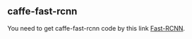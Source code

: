 ## caffe-fast-rcnn

You need to get caffe-fast-rcnn code by this link [Fast-RCNN](https://github.com/rbgirshick/py-faster-rcnn).
